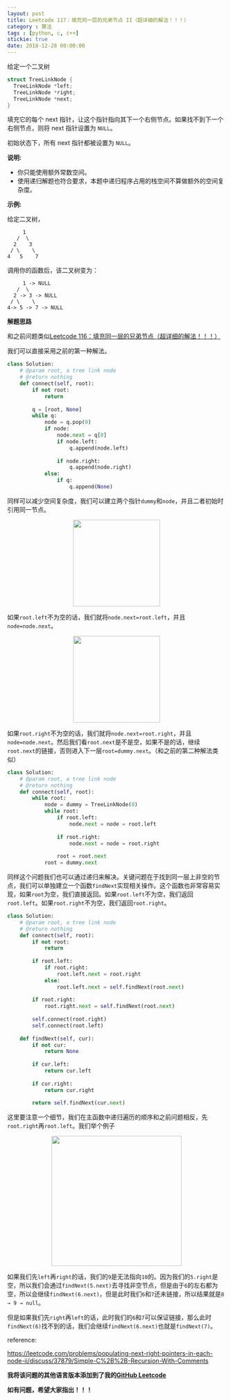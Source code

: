 ```yaml
---
layout: post
title: Leetcode 117：填充同一层的兄弟节点 II（超详细的解法！！！）
category : 算法
tags : [python, c, c++]
stickie: true
date: 2018-12-28 00:00:00
---
```


给定一个二叉树

```cpp
struct TreeLinkNode {
  TreeLinkNode *left;
  TreeLinkNode *right;
  TreeLinkNode *next;
}
```

填充它的每个 next 指针，让这个指针指向其下一个右侧节点。如果找不到下一个右侧节点，则将 next 指针设置为 `NULL`。

初始状态下，所有 next 指针都被设置为 `NULL`。

**说明:**

- 你只能使用额外常数空间。
- 使用递归解题也符合要求，本题中递归程序占用的栈空间不算做额外的空间复杂度。

**示例:**

给定二叉树，

```
     1
   /  \
  2    3
 / \    \
4   5    7
```

调用你的函数后，该二叉树变为：

```
     1 -> NULL
   /  \
  2 -> 3 -> NULL
 / \    \
4-> 5 -> 7 -> NULL
```

**解题思路**

和之前问题类似[Leetcode 116：填充同一层的兄弟节点（超详细的解法！！！）](https://blog.csdn.net/qq_17550379/article/details/85285265)

我们可以直接采用之前的第一种解法。

```python
class Solution:
    # @param root, a tree link node
    # @return nothing
    def connect(self, root):
        if not root:
            return 
        
        q = [root, None]
        while q:
            node = q.pop(0)
            if node:
                node.next = q[0]
                if node.left:
                    q.append(node.left)
                    
                if node.right:
                    q.append(node.right)
            else:
                if q:
                    q.append(None)
```

同样可以减少空间复杂度，我们可以建立两个指针`dummy`和`node`，并且二者初始时引用同一节点。

<center class="half">
    <img src="https://raw.githubusercontent.com/wiki/luliyucoordinate/ImageBed/117/2018_12_28_1.png" width="200" hegiht="150">
</center>

如果`root.left`不为空的话，我们就将`node.next=root.left`，并且`node=node.next`。

<center class="half">
    <img src="https://raw.githubusercontent.com/wiki/luliyucoordinate/ImageBed/117/2018_12_28_2.png" width="200" hegiht="150">
</center>

如果`root.right`不为空的话，我们就将`node.next=root.right`，并且`node=node.next`。然后我们看`root.next`是不是空，如果不是的话，继续`root.next`的链接，否则进入下一层`root=dummy.next`。（和之前的第二种解法类似）

```python
class Solution:
    # @param root, a tree link node
    # @return nothing
    def connect(self, root):
        while root:
            node = dummy = TreeLinkNode(0)
            while root:
                if root.left: 
                    node.next = node = root.left
                    
                if root.right: 
                    node.next = node = root.right
                    
                root = root.next
            root = dummy.next
```

同样这个问题我们也可以通过递归来解决。关键问题在于找到同一层上非空的节点，我们可以单独建立一个函数`findNext`实现相关操作。这个函数也非常容易实现，如果`root`为空，我们直接返回。如果`root.left`不为空，我们返回`root.left`。如果`root.right`不为空，我们返回`root.right`。

```python
class Solution:
    # @param root, a tree link node
    # @return nothing
    def connect(self, root):
        if not root:
            return 
        
        if root.left:
            if root.right:
                root.left.next = root.right
            else:
                root.left.next = self.findNext(root.next)
                
        if root.right:
            root.right.next = self.findNext(root.next)
            
        self.connect(root.right)
        self.connect(root.left)
            
    def findNext(self, cur):
        if not cur:
            return None
        
        if cur.left:
            return cur.left
        
        if cur.right:
            return cur.right
        
        return self.findNext(cur.next)
```

这里要注意一个细节，我们在主函数中递归遍历的顺序和之前问题相反，先`root.right`再`root.left`。我们举个例子

<center class="half">
    <img src="https://raw.githubusercontent.com/wiki/luliyucoordinate/ImageBed/117/2018_12_28_3.png" width="300" >
</center>

如果我们先`left`再`right`的话，我们的`9`是无法指向`10`的。因为我们的`5.right`是空，所以我们会通过`findNext(5.next)`去寻找非空节点，但是由于`6`的左右都为空，所以会继续`findNext(6.next)`，但是此时我们`6`和`7`还未链接，所以结果就是`8 → 9 → null`。

但是如果我们先`right`再`left`的话，此时我们的`6`和`7`可以保证链接，那么此时`findNext(6)`找不到的话，我们会继续`findNext(6.next)`也就是`findNext(7)`。

reference:

https://leetcode.com/problems/populating-next-right-pointers-in-each-node-ii/discuss/37879/Simple-C%2B%2B-Recursion-With-Comments

**我将该问题的其他语言版本添加到了我的[GitHub Leetcode](https://github.com/luliyucoordinate/Leetcode)**

**如有问题，希望大家指出！！！**